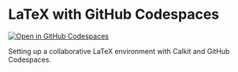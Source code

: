 # LaTeX with GitHub Codespaces

[![Open in GitHub Codespaces](https://github.com/codespaces/badge.svg)](https://codespaces.new/petebachant/calkit-latex-codespaces?quickstart=1)

Setting up a collaborative LaTeX environment with Calkit and GitHub Codespaces.
